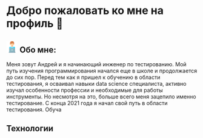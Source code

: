 # Добро пожаловать ко мне на профиль 👋

## <img src = "https://github.com/flamefks/flamefks/blob/master/assets/free-icon-computer-worker-8859860.png" width="30">  Обо мне:
Меня зовут Андрей и я начинающий инженер по тестированию. Мой путь изучения программирования начался еще в школе и продолжается до сих пор. Перед тем как я пришел к обучению в области тестирования, я осваивал навыки data science специалиста, активно изучал особенности профессии и необходимые для работы инструменты. Но несмотря на это, больше всего меня зацепило именно тестирование. С конца 2021 года я начал свой путь в области тестирования. Обуча  
## Технологии
<div>


</div>






